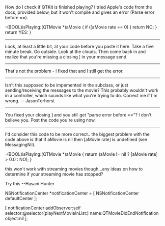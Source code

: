 

How do I check if QTKit is finished playing? I tried Apple's code from the docs, provided below, but it won't compile and gives an error (Parse error before ==).

    
-(BOOL)isPlaying:(QTMovie *)aMovie
{
if ([aMovie rate == 0)
{
return NO;
}
return YES:
}


----

Look, at least a little bit, at your code before you paste it here. Take a five minute break. Go outside. Look at the clouds. Then come back in and realize that you're missing a closing ] in your message send.

----

That's not the problem - I fixed that and I still get the error.

----

Isn't this supposed to be impemented in the subclass, or just sending/receiving the messages to the movie? This probably wouldn't work in a controller, which sounds like what you're trying to do. Correct me if I'm wrong. -- JasonTerhorst

----

You fixed your closing ] and you still get "parse error before =="? I don't believe you. Post the code you're using now.

----

I'd consider this code to be more correct.. the biggest problem with the code above is that if aMovie is nil then [aMovie rate] is undefined (see MessagingNil).

    

-(BOOL)isPlaying:(QTMovie *)aMovie
{
return (aMovie != nil ? [aMovie rate] > 0.0 : NO);
}



this won't work with streaming movies though...any ideas on how to determine if your streaming movie has stopped?

Try this --Hasani Hunter

    

NSNotificationCenter *notificationCenter = [ NSNotificationCenter defaultCenter ];
		
[ notificationCenter addObserver:self selector:@selector(playNextMovieInList:) name:QTMovieDidEndNotification object:nil ];

